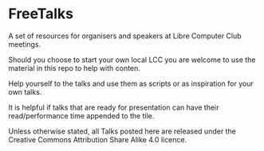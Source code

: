 # FreeTalks


A set of resources for organisers and speakers at Libre Computer Club meetings.  

Should you choose to start your own local LCC you are welcome to use the material in this repo to help with conten.  

Help yourself to the talks and use them as scripts or as inspiration for your own talks.  

It is helpful if talks that are ready for presentation can have their read/performance time appended to the tile.




Unless otherwise stated, all Talks posted here are released under the Creative Commons Attribution Share Alike 4.0 licence. 
